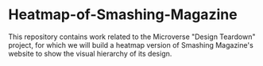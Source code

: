 # Heatmap-of-Smashing-Magazine
This repository contains work related to the Microverse "Design Teardown" project, for which we will build a heatmap version of Smashing Magazine's website to show the visual hierarchy of its design. 
